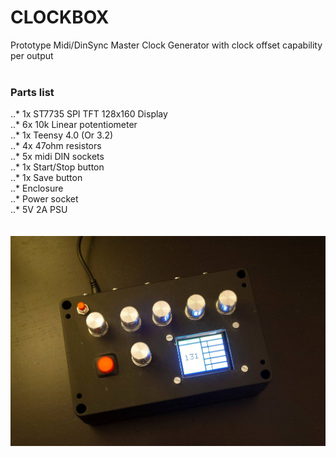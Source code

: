 # CLOCKBOX
Prototype Midi/DinSync Master Clock Generator with clock offset capability per output
<br><br>
### Parts list<br>
..* 1x ST7735 SPI TFT 128x160 Display<br>
..* 6x 10k Linear potentiometer<br>
..* 1x Teensy 4.0 (Or 3.2)<br>
..* 4x 47ohm resistors<br>
..* 5x midi DIN sockets<br>
..* 1x Start/Stop button<br>
..* 1x Save button<br>
..* Enclosure<br>
..* Power socket<br>
..* 5V 2A PSU<br>
<br><br>
<img src="clockbox_V2.4.0_build.jpg" title="build">
